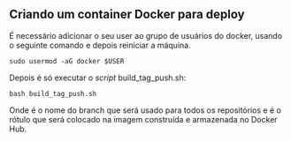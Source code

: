 ## Criando um container Docker para deploy

<p>É necessário adicionar o seu user ao grupo de usuários do docker, usando o seguinte comando e depois reiniciar a máquina.</p>

<code>sudo usermod -aG docker $USER</code>

<p>Depois é só executar o <I>script</I> build_tag_push.sh:</p>

<code>bash build_tag_push.sh <git-branch> <docker-tag></code>

<p>Onde <git-branch> é o nome do branch que será usado para todos os repositórios e <docker-tag> é o rótulo
que será colocado na imagem construída e armazenada no Docker Hub.</p>

